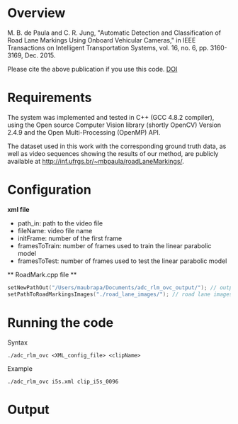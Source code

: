 Overview
=========

M. B. de Paula and C. R. Jung, "Automatic Detection and Classification of Road Lane Markings Using Onboard Vehicular Cameras," in IEEE Transactions on Intelligent Transportation Systems, vol. 16, no. 6, pp. 3160-3169, Dec. 2015.

Please cite the above publication if you use this code. [DOI](http://dx.doi.org/10.1109/TITS.2015.2438714)


Requirements
============
The system was implemented and tested in C++ (GCC 4.8.2 compiler), using the Open source Computer Vision library (shortly OpenCV) Version 2.4.9 and the Open Multi-Processing (OpenMP) API.

The dataset used in this work with the corresponding ground truth data, as well as video sequences showing the results of our method, are publicly available at http://inf.ufrgs.br/~mbpaula/roadLaneMarkings/.

Configuration
=============
**xml file**
- path_in: path to the video file
- fileName: video file name
- initFrame: number of the first frame
- framesToTrain: number of frames used to train the linear parabolic model
- framesToTest: number of frames used to test the linear parabolic model

** RoadMark.cpp file **
```c
setNewPathOut("/Users/maubrapa/Documents/adc_rlm_ovc_output/"); // output directory
setPathToRoadMarkingsImages("./road_lane_images/"); // road lane images directory that will be used to show the type of the classified lane (dashed, solid, etc)
```

Running the code
================

Syntax
```
./adc_rlm_ovc <XML_config_file> <clipName>
```

Example
```
./adc_rlm_ovc i5s.xml clip_i5s_0096
```

Output
======

